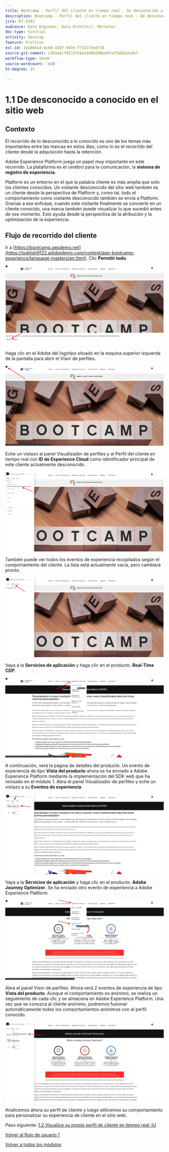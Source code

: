 ```yaml
---
title: Bootcamp - Perfil del cliente en tiempo real - De desconocido a conocido en el sitio web
description: Bootcamp - Perfil del cliente en tiempo real - De desconocido a conocido en el sitio web
jira: KT-5342
audience: Data Engineer, Data Architect, Marketer
doc-type: tutorial
activity: develop
feature: Profiles
exl-id: 32a084a3-4c04-4367-947e-f7151fdad73b
source-git-commit: cd59a41f4533f18a54d80298ee9faf3a8ba3c6e7
workflow-type: tm+mt
source-wordcount: '418'
ht-degree: 1%

---
```


# 1.1 De desconocido a conocido en el sitio web

## Contexto

El recorrido de lo desconocido a lo conocido es uno de los temas más importantes entre las marcas en estos días, como lo es el recorrido del cliente desde la adquisición hasta la retención.

Adobe Experience Platform juega un papel muy importante en este recorrido. La plataforma es el cerebro para la comunicación, la **sistema de registro de experiencia**.

Platform es un entorno en el que la palabra cliente es más amplia que solo los clientes conocidos. Un visitante desconocido del sitio web también es un cliente desde la perspectiva de Platform y, como tal, todo el comportamiento como visitante desconocido también se envía a Platform. Gracias a ese enfoque, cuando este visitante finalmente se convierte en un cliente conocido, una marca también puede visualizar lo que sucedió antes de ese momento. Esto ayuda desde la perspectiva de la atribución y la optimización de la experiencia.

## Flujo de recorrido del cliente

Ir a [https://bootcamp.aepdemo.net](https://publish9122.adobedemo.com/content/aep-bootcamp-experience/language-masters/en.html). Clic **Permitir todo**.

![DSN](./images/web8.png)

Haga clic en el Adobe del logotipo situado en la esquina superior izquierda de la pantalla para abrir el Visor de perfiles.

![Demostración](./images/pv1.png)

Eche un vistazo al panel Visualizador de perfiles y al Perfil del cliente en tiempo real con **ID de Experience Cloud** como identificador principal de este cliente actualmente desconocido.

![Demostración](./images/pv2.png)

También puede ver todos los eventos de experiencia recopilados según el comportamiento del cliente. La lista está actualmente vacía, pero cambiará pronto.

![Demostración](./images/pv3.png)

Vaya a la **Servicios de aplicación** y haga clic en el producto. **Real-Time CDP**.

![Demostración](./images/pv4.png)

A continuación, verá la página de detalles del producto. Un evento de experiencia de tipo **Vista del producto** ahora se ha enviado a Adobe Experience Platform mediante la implementación del SDK web que ha revisado en el módulo 1. Abra el panel Visualizador de perfiles y eche un vistazo a su **Eventos de experiencia**.

![Demostración](./images/pv5.png)

Vaya a la **Servicios de aplicación** y haga clic en el producto. **Adobe Journey Optimizer**. Se ha enviado otro evento de experiencia a Adobe Experience Platform.

![Demostración](./images/pv7.png)

Abra el panel Visor de perfiles. Ahora verá 2 eventos de experiencia de tipo **Vista del producto**. Aunque el comportamiento es anónimo, se realiza un seguimiento de cada clic y se almacena en Adobe Experience Platform. Una vez que se conozca al cliente anónimo, podremos fusionar automáticamente todos los comportamientos anónimos con el perfil conocido.

![Demostración](./images/pv8.png)

Analicemos ahora su perfil de cliente y luego utilicemos su comportamiento para personalizar su experiencia de cliente en el sitio web.

Paso siguiente: [1.2 Visualice su propio perfil de cliente en tiempo real: IU](./ex2.md)

[Volver al flujo de usuario 1](./uc1.md)

[Volver a todos los módulos](../../overview.md)
